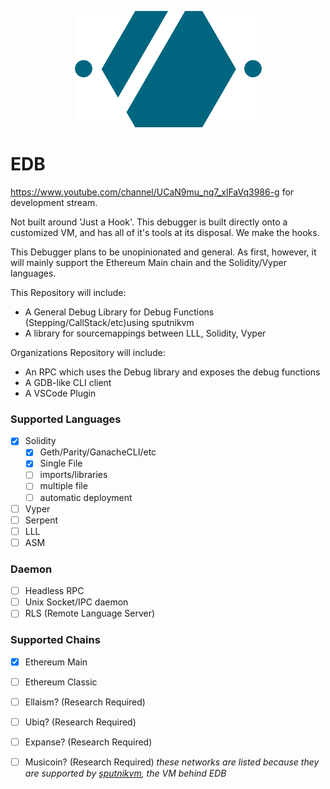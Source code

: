<p align="center">
  <img src="https://raw.githubusercontent.com/ethdbg/edb/master/edb_logo.png" />
</p>

# EDB
https://www.youtube.com/channel/UCaN9mu_nq7_xlFaVq3986-g for development stream.


Not built around 'Just a Hook'. This debugger is built directly onto a customized VM, and has all of it's tools at its disposal. We make the hooks.

This Debugger plans to be unopinionated and general. As first, however, it will mainly support the Ethereum Main chain and the Solidity/Vyper languages.

This Repository will include:
- A General Debug Library for Debug Functions (Stepping/CallStack/etc)using sputnikvm
- A library for sourcemappings between LLL, Solidity, Vyper

Organizations Repository will include:
- An RPC which uses the Debug library and exposes the debug functions
- A GDB-like CLI client
- A VSCode Plugin


### Supported Languages
- [x] Solidity
    - [x] Geth/Parity/GanacheCLI/etc
    - [x] Single File
    - [ ] imports/libraries
    - [ ] multiple file
    - [ ] automatic deployment
- [ ] Vyper
- [ ] Serpent
- [ ] LLL
- [ ] ASM

### Daemon
- [ ] Headless RPC
- [ ] Unix Socket/IPC daemon
- [ ] RLS (Remote Language Server)

### Supported Chains
- [x] Ethereum Main
- [ ] Ethereum Classic
- [ ] Ellaism? (Research Required)
- [ ] Ubiq? (Research Required)
- [ ] Expanse? (Research Required)
- [ ] Musicoin? (Research Required)
_these networks are listed because they are supported by [sputnikvm](https://github.com/ETCDEVTeam/sputnikvm), the VM behind EDB_

